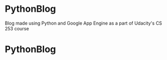 # PythonBlog

Blog made using Python and Google App Engine as a part of Udacity's CS 253 course
# PythonBlog

